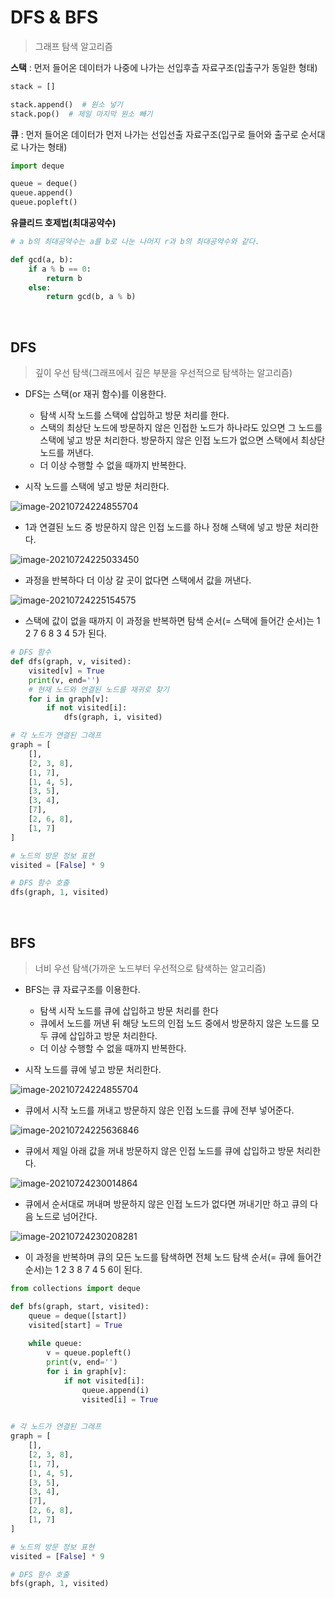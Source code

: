 # DFS & BFS

> 그래프 탐색 알고리즘



**스택** : 먼저 들어온 데이터가 나중에 나가는 선입후츨 자료구조(입출구가 동일한 형태)

```python
stack = []

stack.append()  # 원소 넣기
stack.pop()  # 제일 마지막 원소 빼기
```



**큐** : 먼저 들어온 데이터가 먼저 나가는 선입선출 자료구조(입구로 들어와 출구로 순서대로 나가는 형태)

```python
import deque

queue = deque()
queue.append()
queue.popleft()
```



**유클리드 호제법(최대공약수)**

```python
# a b의 최대공약수는 a를 b로 나눈 나머지 r과 b의 최대공약수와 같다.

def gcd(a, b):
    if a % b == 0:
        return b
    else:
        return gcd(b, a % b)
```



<br>

## DFS

> 깊이 우선 탐색(그래프에서 깊은 부분을 우선적으로 탐색하는 알고리즘)



- DFS는 스택(or 재귀 함수)를 이용한다.
  - 탐색 시작 노드를 스택에 삽입하고 방문 처리를 한다.
  - 스택의 최상단 노드에 방문하지 않은 인접한 노드가 하나라도 있으면 그 노드를 스택에 넣고 방문 처리한다. 방문하지 않은 인접 노드가 없으면 스택에서 최상단 노드를 꺼낸다.
  - 더 이상 수행할 수 없을 때까지 반복한다.

 

- 시작 노드를 스택에 넣고 방문 처리한다.

![image-20210724224855704](알고리즘.assets/image-20210724224855704.png)



- 1과 연결된 노드 중 방문하지 않은 인접 노드를 하나 정해 스택에 넣고 방문 처리한다. 

![image-20210724225033450](알고리즘.assets/image-20210724225033450.png)



- 과정을 반복하다 더 이상 갈 곳이 없다면 스택에서 값을 꺼낸다.

![image-20210724225154575](알고리즘.assets/image-20210724225154575.png)



- 스택에 값이 없을 때까지 이 과정을 반복하면 탐색 순서(= 스택에 들어간 순서)는 1 2 7 6 8 3 4 5가 된다.



```python
# DFS 함수
def dfs(graph, v, visited):
    visited[v] = True
    print(v, end='')
    # 현재 노드와 연결된 노드를 재귀로 찾기
    for i in graph[v]:
        if not visited[i]:
            dfs(graph, i, visited)

# 각 노드가 연결된 그래프
graph = [
    [],
    [2, 3, 8],
    [1, 7],
    [1, 4, 5],
    [3, 5],
    [3, 4],
    [7],
    [2, 6, 8],
    [1, 7]
]

# 노드의 방문 정보 표현
visited = [False] * 9  

# DFS 함수 호출
dfs(graph, 1, visited)
```



<br>

## BFS

> 너비 우선 탐색(가까운 노드부터 우선적으로 탐색하는 알고리즘)



- BFS는 큐 자료구조를 이용한다.
  - 탐색 시작 노드를 큐에 삽입하고 방문 처리를 한다
  - 큐에서 노드를 꺼낸 뒤 해당 노드의 인접 노드 중에서 방문하지 않은 노드를 모두 큐에 삽입하고 방문 처리한다.
  - 더 이상 수행할 수 없을 때까지 반복한다.



- 시작 노드를 큐에 넣고 방문 처리한다.

![image-20210724224855704](알고리즘.assets/image-20210724224855704.png)



- 큐에서 시작 노드를 꺼내고 방문하지 않은 인접 노드를 큐에 전부 넣어준다.

![image-20210724225636846](알고리즘.assets/image-20210724225636846.png)



- 큐에서 제일 아래 값을 꺼내 방문하지 않은 인접 노드를 큐에 삽입하고 방문 처리한다. 

![image-20210724230014864](알고리즘.assets/image-20210724230014864.png)



- 큐에서 순서대로 꺼내며 방문하지 않은 인접 노드가 없다면 꺼내기만 하고 큐의 다음 노드로 넘어간다. 

![image-20210724230208281](알고리즘.assets/image-20210724230208281.png)



- 이 과정을 반복하며 큐의 모든 노드를 탐색하면 전체 노드 탐색 순서(= 큐에 들어간 순서)는 1 2 3 8 7 4 5 6이 된다.



```python
from collections import deque

def bfs(graph, start, visited):
    queue = deque([start])
    visited[start] = True
    
    while queue:
        v = queue.popleft()
        print(v, end='')
        for i in graph[v]:
            if not visited[i]:
                queue.append(i)
                visited[i] = True
                

# 각 노드가 연결된 그래프
graph = [
    [],
    [2, 3, 8],
    [1, 7],
    [1, 4, 5],
    [3, 5],
    [3, 4],
    [7],
    [2, 6, 8],
    [1, 7]
]

# 노드의 방문 정보 표현
visited = [False] * 9  

# DFS 함수 호출
bfs(graph, 1, visited)
```

<br>

